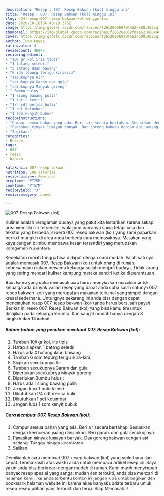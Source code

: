 ```yaml
---
description: "Resep : 007. Resep Bakwan (kol) minggu ini"
title: "Resep : 007. Resep Bakwan (kol) minggu ini"
slug: 454-resep-007-resep-bakwan-kol-minggu-ini
date: 2020-10-18T06:40:18.375Z
image: https://img-global.cpcdn.com/recipes/f26528e069f0aa62/680x482cq70/007-resep-bakwan-kol-foto-resep-utama.jpg
thumbnail: https://img-global.cpcdn.com/recipes/f26528e069f0aa62/680x482cq70/007-resep-bakwan-kol-foto-resep-utama.jpg
cover: https://img-global.cpcdn.com/recipes/f26528e069f0aa62/680x482cq70/007-resep-bakwan-kol-foto-resep-utama.jpg
author: Ivan Hayes
ratingvalue: 4
reviewcount: 46945
recipeingredient:
- "100 gr kol iris tipis"
- "1 batang seledri"
- "3 batang daun bawang"
- "6 sdm tepung terigu kirakira"
- "secukupnya Air"
- "secukupnya Garam dan gula"
- "secukupnya Minyak goreng"
- " Bumbu halus "
- "1 siung bawang putih"
- "1 butir kemiri"
- "1/4 sdt merica butir"
- "1 sdt ketumbar"
- "1 sdm kunyit bubuk"
recipeinstructions:
- "Campur semua bahan yang ada. Beri air secara bertahap. Sesuaikan dengan keenceran yaang diinginkan. Beri garam dan gula secukupnya."
- "Panaskan minyak lumayan banyak. Dan goreng bakwan dengan api sedang. Tunggu hingga kecoklatan."
- "Sajikan."
categories:
- Recipe
tags:
- 007
- resep
- bakwan

katakunci: 007 resep bakwan 
nutrition: 108 calories
recipecuisine: American
preptime: "PT25M"
cooktime: "PT57M"
recipeyield: "3"
recipecategory: Lunch

---
```



![007. Resep Bakwan (kol)](https://img-global.cpcdn.com/recipes/f26528e069f0aa62/680x482cq70/007-resep-bakwan-kol-foto-resep-utama.jpg)

Kuliner adalah keragaman budaya yang patut kita lestarikan karena setiap area memiliki ciri tersendiri, walaupun namanya sama tetapi rasa dan tekstur yang berbeda, seperti 007. resep bakwan (kol) yang kami paparkan berikut mungkin di area anda berbeda cara memasaknya. Masakan yang kaya dengan bumbu membawa kesan tersendiri yang merupakan keragaman Nusantara



Kedekatan rumah tangga bisa didapat dengan cara mudah. Salah satunya adalah memasak 007. Resep Bakwan (kol) untuk orang di rumah. kebersamaan makan bersama keluarga sudah menjadi budaya, Tidak jarang yang sering mencari kuliner kampung mereka sendiri ketika di perantauan.

Buat kamu yang suka memasak atau harus menyiapkan masakan untuk keluarga ada banyak varian resep yang dapat anda coba salah satunya 007. resep bakwan (kol) yang merupakan makanan terkenal yang simpel dengan kreasi sederhana. Untungnya sekarang ini anda bisa dengan cepat menemukan resep 007. resep bakwan (kol) tanpa harus bersusah payah.
Berikut ini resep 007. Resep Bakwan (kol) yang bisa kamu tiru untuk disajikan pada keluarga tercinta. Dan sangat mudah hanya dengan 3 langkah dan 13 bahan.


<!--inarticleads1-->

##### Bahan-bahan yang perlukan membuat 007. Resep Bakwan (kol):

1. Tambah 100 gr kol, iris tipis
1. Harap siapkan 1 batang seledri
1. Harus ada 3 batang daun bawang
1. Tambah 6 sdm tepung terigu (kira-kira)
1. Siapkan secukupnya Air
1. Tambah secukupnya Garam dan gula
1. Diperlukan secukupnya Minyak goreng
1. Diperlukan  Bumbu halus :
1. Harus ada 1 siung bawang putih
1. Jangan lupa 1 butir kemiri
1. Dibutuhkan 1/4 sdt merica butir
1. Dibutuhkan 1 sdt ketumbar
1. Jangan lupa 1 sdm kunyit bubuk




<!--inarticleads2-->

##### Cara membuat  007. Resep Bakwan (kol):

1. Campur semua bahan yang ada. Beri air secara bertahap. Sesuaikan dengan keenceran yaang diinginkan. Beri garam dan gula secukupnya.
1. Panaskan minyak lumayan banyak. Dan goreng bakwan dengan api sedang. Tunggu hingga kecoklatan.
1. Sajikan.




Demikianlah cara membuat 007. resep bakwan (kol) yang sederhana dan cepat. Terima kasih atas waktu anda untuk membaca artikel resep ini. Saya yakin anda bisa berkreasi dengan mudah di rumah. Kami masih menyimpan banyak resep spesial yang sangat mudah dan terbukti, anda bisa mencari di halaman kami, jika anda terbantu konten ini jangan lupa untuk bagikan dan bookmark halaman website ini karena akan banyak update terbaru untuk resep-resep pilihan yang terbukti dan teruji. Siap Memasak !!. 
